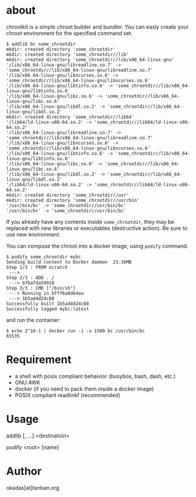 # about

chrootkit is a simple chroot builder and bundler. You can easly create your chroot environment for the specified command set.

```
$ addlib bc some_chrootdir
mkdir: created directory 'some_chrootdir'
mkdir: created directory 'some_chrootdir//lib'
mkdir: created directory 'some_chrootdir//lib/x86_64-linux-gnu'
'/lib/x86_64-linux-gnu/libreadline.so.7' -> 'some_chrootdir//lib/x86_64-linux-gnu/libreadline.so.7'
'/lib/x86_64-linux-gnu/libncurses.so.6' -> 'some_chrootdir//lib/x86_64-linux-gnu/libncurses.so.6'
'/lib/x86_64-linux-gnu/libtinfo.so.6' -> 'some_chrootdir//lib/x86_64-linux-gnu/libtinfo.so.6'
'/lib/x86_64-linux-gnu/libc.so.6' -> 'some_chrootdir//lib/x86_64-linux-gnu/libc.so.6'
'/lib/x86_64-linux-gnu/libdl.so.2' -> 'some_chrootdir//lib/x86_64-linux-gnu/libdl.so.2'
mkdir: created directory 'some_chrootdir//lib64'
'/lib64/ld-linux-x86-64.so.2' -> 'some_chrootdir//lib64/ld-linux-x86-64.so.2'
'/lib/x86_64-linux-gnu/libreadline.so.7' -> 'some_chrootdir//lib/x86_64-linux-gnu/libreadline.so.7'
'/lib/x86_64-linux-gnu/libncurses.so.6' -> 'some_chrootdir//lib/x86_64-linux-gnu/libncurses.so.6'
'/lib/x86_64-linux-gnu/libtinfo.so.6' -> 'some_chrootdir//lib/x86_64-linux-gnu/libtinfo.so.6'
'/lib/x86_64-linux-gnu/libc.so.6' -> 'some_chrootdir//lib/x86_64-linux-gnu/libc.so.6'
'/lib/x86_64-linux-gnu/libdl.so.2' -> 'some_chrootdir//lib/x86_64-linux-gnu/libdl.so.2'
'/lib64/ld-linux-x86-64.so.2' -> 'some_chrootdir//lib64/ld-linux-x86-64.so.2'
mkdir: created directory 'some_chrootdir//usr'
mkdir: created directory 'some_chrootdir//usr/bin'
'/usr/bin/bc' -> 'some_chrootdir//usr/bin/bc'
'/usr/bin/bc' -> 'some_chrootdir//usr/bin/bc'
```

If you already have any contents inside `some_chrootdir`, they may be replaced with new libraries or executables (destructive action). Be sure to use new environment.

You can compose the chroot into a docker image, using `podify` command.

```
$ podify some_chrootdir mybc
Sending build context to Docker daemon  23.36MB
Step 1/3 : FROM scratch
 ---> 
Step 2/3 : ADD . /
 ---> b7bafda59918
Step 3/3 : CMD ["/bin/sh"]
 ---> Running in bfff6a8d64aa
 ---> 1b5ad4d24c88
Successfully built 1b5ad4d24c88
Successfully tagged mybc:latest
```

and run the container:

```
$ echo 2^16-1 | docker run -i -u 1500 bc /usr/bin/bc
65535
```

# Requirement

* a shell with posix compliant behaivior (busybox, bash, dash, etc.)
* GNU AWK
* docker (if you need to pack them inside a docker image)
* POSIX compliant readlinkf (recommended)

# Usage

addlib [<command>, ...] \<destination\>

podify \<root\> [name]

# Author

okadas[at]tanban.org
